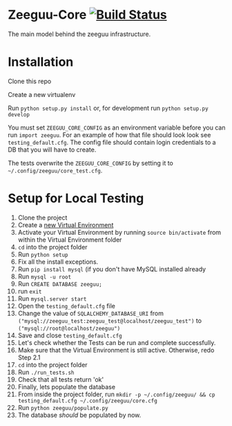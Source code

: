 # Zeeguu-Core [![Build Status](https://travis-ci.org/mircealungu/Zeeguu-Core.svg?branch=master)](https://travis-ci.org/mircealungu/Zeeguu-Core)

The main model behind the zeeguu infrastructure.


# Installation

Clone this repo

Create a new virtualenv

Run `python setup.py install` or, for development run `python setup.py develop`

You must set `ZEEGUU_CORE_CONFIG` as an environment variable
before you can run `import zeeguu`. For an example of how that
file should look look see `testing_default.cfg`. The config file
should contain login credentials to a DB that you will have to 
create.

The tests overwrite the `ZEEGUU_CORE_CONFIG` by setting it to 
`~/.config/zeeguu/core_test.cfg`.

# Setup for Local Testing
1. Clone the project
2. Create a [new Virtual Environment](http://www.pythonforbeginners.com/basics/how-to-use-python-virtualenv)
  1. Activate your Virtual Environment by running `source bin/activate` from within the Virtual Environment folder
3. `cd` into the project folder
4. Run `python setup`
  1. Fix all the install exceptions.
5. Run `pip install mysql` (if you don't have MySQL installed already
6. Run `mysql -u root`
  1. Run `CREATE DATABASE zeeguu;`
  2. run `exit`
6. Run `mysql.server start`
7. Open the `testing_default.cfg` file
  1. Change the value of `SQLALCHEMY_DATABASE_URI` from `("mysql://zeeguu_test:zeeguu_test@localhost/zeeguu_test")` to `("mysql://root@localhost/zeeguu")`
  2. Save and close `testing_default.cfg`
8. Let's check whether the Tests can be run and complete successfully.
  1. Make sure that the Virtual Environment is still active. Otherwise, redo Step 2.1
  2. `cd` into the project folder
  3. Run `./run_tests.sh`
  4. Check that all tests return 'ok'
9. Finally, lets populate the database
  1. From inside the project folder, run `mkdir -p ~/.config/zeeguu/ && cp testing_default.cfg ~/.config/zeeguu/core.cfg`
  2. Run `python zeeguu/populate.py`
  3. The database *should* be populated by now.
